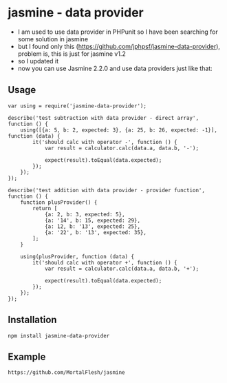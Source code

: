 # jasmine - data provider

- I am used to use data provider in PHPunit so I have been searching for some solution in jasmine
- but I found only this (https://github.com/jphpsf/jasmine-data-provider), problem is, this is just for jasmine v1.2
- so I updated it
- now you can use Jasmine 2.2.0 and use data providers just like that:

## Usage

    var using = require('jasmine-data-provider');

    describe('test subtraction with data provider - direct array', function () {
        using([{a: 5, b: 2, expected: 3}, {a: 25, b: 26, expected: -1}], function (data) {
            it('should calc with operator -', function () {
                var result = calculator.calc(data.a, data.b, '-');

                expect(result).toEqual(data.expected);
            });
        });
    });

    describe('test addition with data provider - provider function', function () {
        function plusProvider() {
            return [
                {a: 2, b: 3, expected: 5},
                {a: '14', b: 15, expected: 29},
                {a: 12, b: '13', expected: 25},
                {a: '22', b: '13', expected: 35},
            ];
        }

        using(plusProvider, function (data) {
            it('should calc with operator +', function () {
                var result = calculator.calc(data.a, data.b, '+');

                expect(result).toEqual(data.expected);
            });
        });
    });

## Installation
 
    npm install jasmine-data-provider

## Example

    https://github.com/MortalFlesh/jasmine
